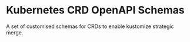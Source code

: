 # Kubernetes CRD OpenAPI Schemas

A set of customised schemas for CRDs to enable kustomize strategic merge.  
